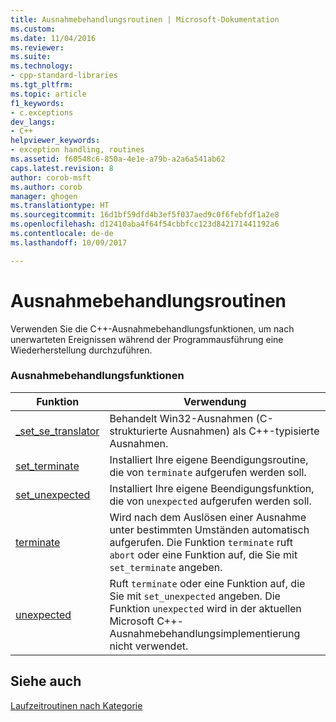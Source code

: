 ```yaml
---
title: Ausnahmebehandlungsroutinen | Microsoft-Dokumentation
ms.custom: 
ms.date: 11/04/2016
ms.reviewer: 
ms.suite: 
ms.technology:
- cpp-standard-libraries
ms.tgt_pltfrm: 
ms.topic: article
f1_keywords:
- c.exceptions
dev_langs:
- C++
helpviewer_keywords:
- exception handling, routines
ms.assetid: f60548c6-850a-4e1e-a79b-a2a6a541ab62
caps.latest.revision: 8
author: corob-msft
ms.author: corob
manager: ghogen
ms.translationtype: HT
ms.sourcegitcommit: 16d1bf59dfd4b3ef5f037aed9c0f6febfdf1a2e8
ms.openlocfilehash: d12410aba4f64f54cbbfcc123d842171441192a6
ms.contentlocale: de-de
ms.lasthandoff: 10/09/2017

---
```

# <a name="exception-handling-routines"></a>Ausnahmebehandlungsroutinen
Verwenden Sie die C++-Ausnahmebehandlungsfunktionen, um nach unerwarteten Ereignissen während der Programmausführung eine Wiederherstellung durchzuführen.  
  
### <a name="exception-handling-functions"></a>Ausnahmebehandlungsfunktionen  
  
|Funktion|Verwendung|  
|--------------|---------|  
|[_set_se_translator](../c-runtime-library/reference/set-se-translator.md)|Behandelt Win32-Ausnahmen (C-strukturierte Ausnahmen) als C++-typisierte Ausnahmen.|  
|[set_terminate](../c-runtime-library/reference/set-terminate-crt.md)|Installiert Ihre eigene Beendigungsroutine, die von `terminate` aufgerufen werden soll.|  
|[set_unexpected](../c-runtime-library/reference/set-unexpected-crt.md)|Installiert Ihre eigene Beendigungsfunktion, die von `unexpected` aufgerufen werden soll.|  
|[terminate](../c-runtime-library/reference/terminate-crt.md)|Wird nach dem Auslösen einer Ausnahme unter bestimmten Umständen automatisch aufgerufen. Die Funktion `terminate` ruft `abort` oder eine Funktion auf, die Sie mit `set_terminate` angeben.|  
|[unexpected](../c-runtime-library/reference/unexpected-crt.md)|Ruft `terminate` oder eine Funktion auf, die Sie mit `set_unexpected` angeben. Die Funktion `unexpected` wird in der aktuellen Microsoft C++-Ausnahmebehandlungsimplementierung nicht verwendet.|  
  
## <a name="see-also"></a>Siehe auch  
 [Laufzeitroutinen nach Kategorie](../c-runtime-library/run-time-routines-by-category.md)
